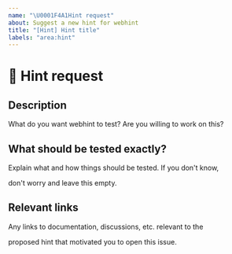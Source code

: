 ```yaml
---
name: "\U0001F4A1Hint request"
about: Suggest a new hint for webhint
title: "[Hint] Hint title"
labels: "area:hint"
---
```

<!--

Hi there 👋

We're excited for your ideas about new things to test and make the web
even better!
Before opening a new issue please make sure to search in the existing
ones (even closed!) as they might contain information about workarounds,
resolution, or progress updates.

-->

# 🚀 Hint request

## Description

<!-- ✍️ --> What do you want webhint to test?

<!-- 💪 --> Are you willing to work on this?

## What should be tested exactly?

<!-- ✍️ --> Explain what and how things should be tested. If you don't know,
don't worry and leave this empty.


## Relevant links

<!-- ✍️ --> Any links to documentation, discussions, etc. relevant to the
proposed hint that motivated you to open this issue.
